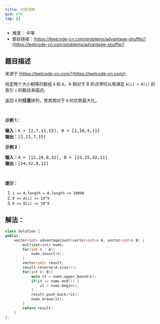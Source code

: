 ```yaml
---
title: 优势洗牌
qid: 870
tag: []
---
```


- 难度： 中等
- 题目链接：[https://leetcode-cn.com/problems/advantage-shuffle/](https://leetcode-cn.com/problems/advantage-shuffle/)


## 题目描述

来源于 [https://leetcode-cn.com/](https://leetcode-cn.com/)

<div class="notranslate"><p>给定两个大小相等的数组&nbsp;<code>A</code>&nbsp;和&nbsp;<code>B</code>，A 相对于 B 的<em>优势</em>可以用满足&nbsp;<code>A[i] &gt; B[i]</code>&nbsp;的索引 <code>i</code>&nbsp;的数目来描述。</p>

<p>返回&nbsp;<code>A</code>&nbsp;的<strong>任意</strong>排列，使其相对于 <code>B</code>&nbsp;的优势最大化。</p>

<p>&nbsp;</p>

<p><strong>示例 1：</strong></p>

<pre><strong>输入：</strong>A = [2,7,11,15], B = [1,10,4,11]
<strong>输出：</strong>[2,11,7,15]
</pre>

<p><strong>示例 2：</strong></p>

<pre><strong>输入：</strong>A = [12,24,8,32], B = [13,25,32,11]
<strong>输出：</strong>[24,32,8,12]
</pre>

<p>&nbsp;</p>

<p><strong>提示：</strong></p>

<ol>
	<li><code>1 &lt;= A.length = B.length &lt;= 10000</code></li>
	<li><code>0 &lt;= A[i] &lt;= 10^9</code></li>
	<li><code>0 &lt;= B[i] &lt;= 10^9</code></li>
</ol>
</div>

## 解法：

```c++
class Solution {
public:
    vector<int> advantageCount(vector<int>& A, vector<int>& B) {
        multiset<int> nums;
        for(int n : A){
            nums.insert(n);
        }
        vector<int> result;
        result.reserve(A.size());
        for(int n: B){
            auto it = nums.upper_bound(n);
            if(it == nums.end()) {
                it = nums.begin();
            }
            result.push_back(*it);
            nums.erase(it);
        }
        return result;
    }
};
```